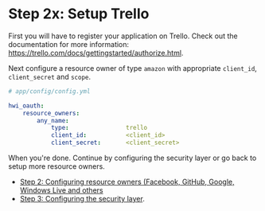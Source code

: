 Step 2x: Setup Trello
=====================
First you will have to register your application on Trello. Check out the
documentation for more information: https://trello.com/docs/gettingstarted/authorize.html.

Next configure a resource owner of type `amazon` with appropriate
`client_id`, `client_secret` and `scope`.

```yaml
# app/config/config.yml

hwi_oauth:
    resource_owners:
        any_name:
            type:                trello
            client_id:           <client_id>
            client_secret:       <client_secret>
```

When you're done. Continue by configuring the security layer or go back to
setup more resource owners.

- [Step 2: Configuring resource owners (Facebook, GitHub, Google, Windows Live and others](../2-configuring_resource_owners.md)
- [Step 3: Configuring the security layer](../3-configuring_the_security_layer.md).
